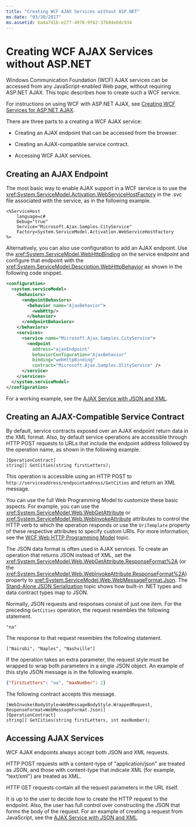 ```yaml
---
title: "Creating WCF AJAX Services without ASP.NET"
ms.date: "03/30/2017"
ms.assetid: ba4a7d1b-e277-4978-9f62-37684e6dc934
---
```

# Creating WCF AJAX Services without ASP.NET
Windows Communication Foundation (WCF) AJAX services can be accessed from any JavaScript-enabled Web page, without requiring ASP.NET AJAX. This topic describes how to create such a WCF service.  
  
 For instructions on using WCF with ASP.NET AJAX, see [Creating WCF Services for ASP.NET AJAX](../../../../docs/framework/wcf/feature-details/creating-wcf-services-for-aspnet-ajax.md).  
  
 There are three parts to a creating a WCF AJAX service:  
  
- Creating an AJAX endpoint that can be accessed from the browser.  
  
- Creating an AJAX-compatible service contract.  
  
- Accessing WCF AJAX services.  
  
## Creating an AJAX Endpoint  
 The most basic way to enable AJAX support in a WCF service is to use the <xref:System.ServiceModel.Activation.WebServiceHostFactory> in the .svc file associated with the service, as in the following example.  
  
```  
<%ServiceHost   
    language=c#  
    Debug="true"  
    Service="Microsoft.Ajax.Samples.CityService"  
    Factory=System.ServiceModel.Activation.WebServiceHostFactory  
%>  
```  
  
 Alternatively, you can also use configuration to add an AJAX endpoint. Use the <xref:System.ServiceModel.WebHttpBinding> on the service endpoint and configure that endpoint with the <xref:System.ServiceModel.Description.WebHttpBehavior> as shown in the following code snippet.  
  
```xml  
<configuration>  
  <system.serviceModel>  
    <behaviors>  
      <endpointBehaviors>  
        <behavior name="AjaxBehavior">  
          <webHttp/>  
        </behavior>  
      </endpointBehaviors>  
    </behaviors>  
    <services>  
      <service name="Microsoft.Ajax.Samples.CityService">  
        <endpoint   
          address="ajaxEndpoint"  
          behaviorConfiguration="AjaxBehavior"  
          binding="webHttpBinding"  
          contract="Microsoft.Ajax.Samples.ICityService" />  
      </service>  
    </services>  
  </system.serviceModel>  
</configuration>  
```  
  
 For a working example, see the [AJAX Service with JSON and XML](../../../../docs/framework/wcf/samples/ajax-service-with-json-and-xml-sample.md).  
  
## Creating an AJAX-Compatible Service Contract  
 By default, service contracts exposed over an AJAX endpoint return data in the XML format. Also, by default service operations are accessible through HTTP POST requests to URLs that include the endpoint address followed by the operation name, as shown in the following example.  
  
```  
[OperationContract]  
string[] GetCities(string firstLetters);  
```  
  
 This operation is accessible using an HTTP POST to `http://serviceaddress/endpointaddress/GetCities` and return an XML message.  
  
 You can use the full Web Programming Model to customize these basic aspects. For example, you can use the <xref:System.ServiceModel.Web.WebGetAttribute> or <xref:System.ServiceModel.Web.WebInvokeAttribute> attributes to control the HTTP verb to which the operation responds or use the `UriTemplate` property of these respective attributes to specify custom URIs. For more information, see the [WCF Web HTTP Programming Model](../../../../docs/framework/wcf/feature-details/wcf-web-http-programming-model.md) topic.  
  
 The JSON data format is often used in AJAX services. To create an operation that returns JSON instead of XML, set the <xref:System.ServiceModel.Web.WebGetAttribute.ResponseFormat%2A> (or the <xref:System.ServiceModel.Web.WebInvokeAttribute.ResponseFormat%2A>) property to <xref:System.ServiceModel.Web.WebMessageFormat.Json>. The [Stand-Alone JSON Serialization](../../../../docs/framework/wcf/feature-details/stand-alone-json-serialization.md) topic shows how built-in .NET types and data contract types map to JSON.  
  
 Normally, JSON requests and responses consist of just one item. For the preceding `GetCities` operation, the request resembles the following statement.  
  
```  
"na"  
```  
  
 The response to that request resembles the following statement.  
  
```  
["Nairobi", "Naples", "Nashville"]  
```  
  
 If the operation takes an extra parameter, the request style must be wrapped to wrap both parameters in a single JSON object. An example of this style JSON message is in the following example.  
  
```json  
{"firstLetters": "na", "maxNumber": 2}  
```  
  
 The following contract accepts this message.  
  
```  
[WebInvoke(BodyStyle=WebMessageBodyStyle.WrappedRequest, ResponseFormat=WebMessageFormat.Json)]  
[OperationContract]  
string[] GetCities(string firstLetters, int maxNumber);  
```  
  
## Accessing AJAX Services  
 WCF AJAX endpoints always accept both JSON and XML requests.  
  
 HTTP POST requests with a content-type of "application/json" are treated as JSON, and those with content-type that indicate XML (for example, "text/xml") are treated as XML.  
  
 HTTP GET requests contain all the request parameters in the URL itself.  
  
 It is up to the user to decide how to create the HTTP request to the endpoint. Also, the user has full control over constructing the JSON that forms the body of the request. For an example of creating a request from JavaScript, see the [AJAX Service with JSON and XML](../../../../docs/framework/wcf/samples/ajax-service-with-json-and-xml-sample.md).
